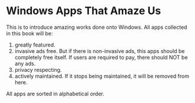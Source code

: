 # Windows Apps That Amaze Us

This is to introduce amazing works done onto Windows. All apps collected in this book will be:

1. greatly featured.
2. invasive ads free. But if there is non-invasive ads, this apps should be completely free itself. If users are required to pay, there should NOT be any ads.
3. privacy respecting.
4. actively maintained. If it stops being maintained, it will be removed from here.

All apps are sorted in alphabetical order.

